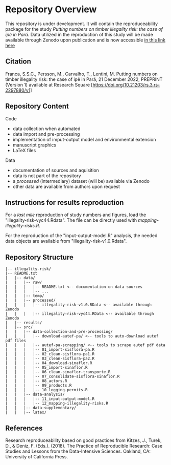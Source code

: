 # Repository Overview
This repository is under development. It will contain the reproduceability package for the study *Putting numbers on timber illegality risk: the case of ipê in Pará*. Data utilized in the reproduction of this study will be made available through Zenodo upon publication and is now accessible [in this link here](https://chalmers-my.sharepoint.com/:f:/g/personal/franca_chalmers_se/EkG_O4WZAvNMlKcpPH0ZPRYBQEL5vjfjow54jXC58OvgIA)

## Citation
Franca, S.S.C., Persson, M., Carvalho, T., Lentini, M. Putting numbers on timber illegality risk: the case of ipê in Pará, 21 December 2022, PREPRINT (Version 1) available at Research Square [https://doi.org/10.21203/rs.3.rs-2297880/v1]

## Repository Content 

Code
- data collection when automated
- data import and pre-processing
- implementation of imput-output model and environmental extension
- manuscript graphics 
- LaTeX files

Data 
- documentation of sources and aquisition
- data is not part of the repository 
- a *processed* (intermediary) dataset (will be) available via Zenodo 
- other data are available from authors upon request 

## Instructions for results reproduction

For a *last mile* reproduction of study numbers and figures, load the "illegality-risk-vyc44.Rdata". The file can be directly used with *mapping-illegality-risks.R*.

For the reproduction of the "input-output-model.R" analysis, the needed data objects are available from "illegality-risk-v1.0.Rdata".     


## Repository Structure

```
|-- illegality-risk/
|-- README.txt
|   |-- data/
|   |   |-- raw/
|   |   |   |-- README.txt <-- documentation on data sources
|   |   |   |-- ...
|   |   |-- temp/
|   |   |-- processed/
|   |   |   |-- illegality-risk-v1.0.RData <-- available through Zenodo
|   |   |   |-- illegality-risk-vyc44.RData <-- available through Zenodo
|   |-- results/
|   |-- src/
|   |   |-- data-collection-and-pre-processing/
|   |   |   |-- download-autef-pa/ <-- tools to auto-download autef pdf files
|   |   |   |-- autef-pa-scrapping/ <-- tools to scrape autef pdf data
|   |   |   |-- 01_import-sisflora-pa.R 
|   |   |   |-- 02_clean-sisflora-pa1.R
|   |   |   |-- 03_clean-sisflora-pa2.R
|   |   |   |-- 04_download-sinaflor.R 
|   |   |   |-- 05_import-sinaflor.R
|   |   |   |-- 06_clean-sinaflor-transporte.R 
|   |   |   |-- 07_consolidate-sisflora-sinaflor.R
|   |   |   |-- 08_actors.R 
|   |   |   |-- 09_products.R
|   |   |   |-- 10_logging-permits.R
|   |   |-- data-analysis/
|   |   |   |-- 11_input-output-model.R
|   |   |   |-- 12_mapping-illegality-risks.R
|   |   |-- data-supplementary/
|   |   |-- latex/
```

## References 

Research reproduceability based on good practices from Kitzes, J., Turek, D., & Deniz, F. (Eds.). (2018). The Practice of Reproducible Research: Case Studies and Lessons from the Data-Intensive Sciences. Oakland, CA: University of California Press. 
